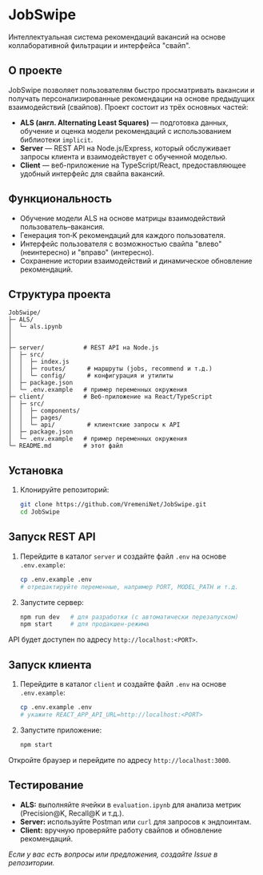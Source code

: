 # JobSwipe

Интеллектуальная система рекомендаций вакансий на основе коллаборативной фильтрации и интерфейса "свайп".

## О проекте

JobSwipe позволяет пользователям быстро просматривать вакансии и получать персонализированные рекомендации на основе предыдущих взаимодействий (свайпов). Проект состоит из трёх основных частей:

* **ALS (англ. Alternating Least Squares)** — подготовка данных, обучение и оценка модели рекомендаций с использованием библиотеки `implicit`.
* **Server** — REST API на Node.js/Express, который обслуживает запросы клиента и взаимодействует с обученной моделью.
* **Client** — веб-приложение на TypeScript/React, предоставляющее удобный интерфейс для свайпа вакансий.

## Функциональность

* Обучение модели ALS на основе матрицы взаимодействий пользователь–вакансия.
* Генерация топ‑K рекомендаций для каждого пользователя.
* Интерфейс пользователя с возможностью свайпа "влево" (неинтересно) и "вправо" (интересно).
* Сохранение истории взаимодействий и динамическое обновление рекомендаций.

## Структура проекта

```
JobSwipe/
├─ ALS/              
│  └─ als.ipynb
│  
│  
├─ server/           # REST API на Node.js
│  ├─ src/
│  │  ├─ index.js
│  │  ├─ routes/      # маршруты (jobs, recommend и т.д.)
│  │  └─ config/      # конфигурация и утилиты
│  ├─ package.json
│  └─ .env.example   # пример переменных окружения
├─ client/           # Веб-приложение на React/TypeScript
│  ├─ src/
│  │  ├─ components/
│  │  ├─ pages/
│  │  └─ api/         # клиентские запросы к API
│  ├─ package.json
│  └─ .env.example   # пример переменных окружения
└─ README.md         # этот файл
```

## Установка

1. Клонируйте репозиторий:

   ```bash
   git clone https://github.com/VremeniNet/JobSwipe.git
   cd JobSwipe
   ```

## Запуск REST API

1. Перейдите в каталог `server` и создайте файл `.env` на основе `.env.example`:

   ```bash
   cp .env.example .env
   # отредактируйте переменные, например PORT, MODEL_PATH и т.д.
   ```
2. Запустите сервер:

   ```bash
   npm run dev   # для разработки (с автоматически перезапуском)
   npm start     # для продакшен-режима
   ```

API будет доступен по адресу `http://localhost:<PORT>`.

## Запуск клиента

1. Перейдите в каталог `client` и создайте файл `.env` на основе `.env.example`:

   ```bash
   cp .env.example .env
   # укажите REACT_APP_API_URL=http://localhost:<PORT>
   ```
2. Запустите приложение:

   ```bash
   npm start
   ```

Откройте браузер и перейдите по адресу `http://localhost:3000`.

## Тестирование

* **ALS:** выполняйте ячейки в `evaluation.ipynb` для анализа метрик (Precision\@K, Recall\@K и т.д.).
* **Server:** используйте Postman или `curl` для запросов к эндпоинтам.
* **Client:** вручную проверяйте работу свайпов и обновление рекомендаций.


*Если у вас есть вопросы или предложения, создайте Issue в репозитории.*
